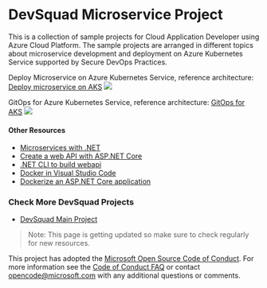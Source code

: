 # DevSquad Microservice Project

This is a collection of sample projects for Cloud Application Developer using Azure Cloud Platform. The sample projects are arranged in different topics about microservice development and deployment on Azure Kubernetes Service supported by Secure DevOps Practices.

Deploy Microservice on Azure Kubernetes Service, reference architecture:
[Deploy microservice on AKS](https://docs.microsoft.com/en-us/azure/architecture/reference-architectures/containers/aks-microservices/aks-microservices)
![](https://docs.microsoft.com/en-us/azure/architecture/reference-architectures/containers/aks-microservices/images/aks.png)

GitOps for Azure Kubernetes Service, reference architecture:
[GitOps for AKS](https://docs.microsoft.com/en-us/azure/architecture/example-scenario/gitops-aks/gitops-blueprint-aks)
![](https://docs.microsoft.com/en-us/azure/architecture/example-scenario/gitops-aks/media/gitops-blueprint-aks.svg)

#### Other Resources
- [Microservices with .NET](https://dotnet.microsoft.com/en-us/apps/aspnet/microservices)
- [Create a web API with ASP.NET Core](https://docs.microsoft.com/en-us/aspnet/core/tutorials/min-web-api?view=aspnetcore-6.0&tabs=visual-studio-code)
- [.NET CLI to build webapi](https://docs.microsoft.com/en-us/dotnet/core/tools/dotnet-new-sdk-templates#webapi)
- [Docker in Visual Studio Code](https://code.visualstudio.com/docs/containers/overview)
- [Dockerize an ASP.NET Core application](https://docs.docker.com/samples/dotnetcore/)

### Check More DevSquad Projects
* [DevSquad Main Project](https://github.com/microsoft/fast-prototyping)

> Note: This page is getting updated so make sure to check regularly for new resources.

This project has adopted the [Microsoft Open Source Code of Conduct](https://opensource.microsoft.com/codeofconduct/). For more information see the [Code of Conduct FAQ](https://opensource.microsoft.com/codeofconduct/faq/) or contact [opencode@microsoft.com](mailto:opencode@microsoft.com) with any additional questions or comments.
